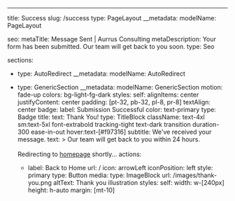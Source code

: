 ---
title: Success
slug: /success
type: PageLayout
__metadata:
  modelName: PageLayout

seo:
  metaTitle: Message Sent | Aurrus Consulting
  metaDescription: Your form has been submitted. Our team will get back to you soon.
  type: Seo

sections:
  - type: AutoRedirect
    __metadata:
      modelName: AutoRedirect

  - type: GenericSection
    __metadata:
      modelName: GenericSection
    motion: fade-up
    colors: bg-light-fg-dark
    styles:
      self:
        alignItems: center
        justifyContent: center
        padding: [pt-32, pb-32, pl-8, pr-8]
        textAlign: center
    badge:
      label: Submission Successful
      color: text-primary
      type: Badge
    title:
      text: Thank You!
      type: TitleBlock
      className: text-4xl sm:text-5xl font-extrabold tracking-tight text-dark transition duration-300 ease-in-out hover:text-[#f97316]
    subtitle: We've received your message.
    text: >
      Our team will get back to you within 24 hours.
      <br /><br />
      Redirecting to <a href="/" class="text-[#1E88E5] hover:text-[#f97316] underline">homepage</a> shortly...
    actions:
      - label: Back to Home
        url: /
        icon: arrowLeft
        iconPosition: left
        style: primary
        type: Button
    media:
      type: ImageBlock
      url: /images/thank-you.png
      altText: Thank you illustration
      styles:
        self:
          width: w-[240px]
          height: h-auto
          margin: [mt-10]
